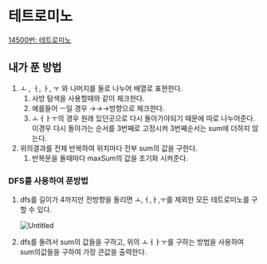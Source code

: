 # 테트로미노

[14500번: 테트로미노](https://www.acmicpc.net/problem/14500)

## 내가 푼 방법

1. ㅗ , ㅓ, ㅏ, ㅜ 와 나머지를 둘로 나누어 배열로 표현한다.
    1. 사방 탐색을 사용할때와 같이 체크한다.
    2. 예를들어 ㅡ일 경우 →→→방향으로 체크한다.
    3. ㅗㅓㅏㅜ의 경우 원래 있던곳으로 다시 돌아가야되기 때문에 따로 나누어준다. 이경우 다시 돌아가는 순서를 3번째로 고정시켜 3번째순서는 sum에 더하지 않는다.
2. 위의결과를 전체 반복하여 위치마다 전부 sum의 값을 구한다.
    1. 반복문을 돌때마다 maxSum의 값을 초기화 시켜준다.
    

### DFS를 사용하여 푼방법

1. dfs를 길이가 4까지만 전방향을 돌리면 ㅗ,ㅓ,ㅏ,ㅜ를 제외한 모든 테트로미노를 구할 수 있다.
    
    ![Untitled](%E1%84%90%E1%85%A6%E1%84%90%E1%85%B3%E1%84%85%E1%85%A9%E1%84%86%E1%85%B5%E1%84%82%E1%85%A9%2055b11b1195234526ad14b0525900818d/Untitled.png)
    
2. dfs를 돌려서 sum의 값들을 구하고, 위의 ㅗㅓㅏㅜ를 구하는 방법을 사용하여 sum의값들을 구하여 가장 큰값을 출력한다.
